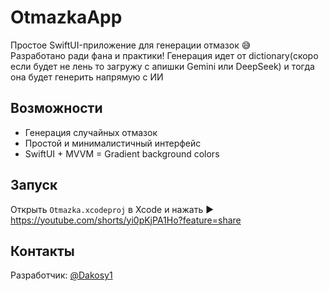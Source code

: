 # OtmazkaApp

Простое SwiftUI-приложение для генерации отмазок 😅  
Разработано ради фана и практики!
Генерация идет от dictionary(скоро если будет не лень то загружу с апишки Gemini или DeepSeek) и тогда она будет генерить напрямую с ИИ


## Возможности

- Генерация случайных отмазок
- Простой и минималистичный интерфейс
- SwiftUI + MVVM
= Gradient background colors


## Запуск

Открыть `Otmazka.xcodeproj` в Xcode и нажать ▶️
https://youtube.com/shorts/yi0pKjPA1Ho?feature=share

## Контакты

Разработчик: [@Dakosy1](https://github.com/Dakosy1)
